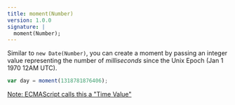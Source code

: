 ```yaml
---
title: moment(Number)
version: 1.0.0
signature: |
  moment(Number);
---
```



Similar to `new Date(Number)`, you can create a moment by passing an integer value representing the number of *milliseconds* since the Unix Epoch (Jan 1 1970 12AM UTC).

```javascript
var day = moment(1318781876406);
```

<a href="https://www.ecma-international.org/ecma-262/6.0/#sec-time-values-and-time-range" target="_blank" > Note: ECMAScript calls this a "Time Value" </a>